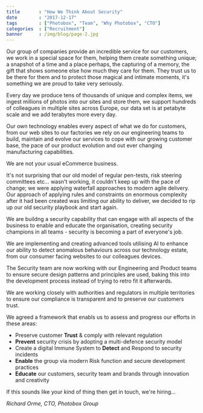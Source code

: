 ```yaml
---
title       : "How We Think About Security"
date        : "2017-12-17"
tags        : ["Photobox", "Team", "Why Photobox", "CTO"]
categories  : ["Recruitment"]
banner      : /img/blog/page-2.jpg
---
```


Our group of companies provide an incredible service for our customers, we work in a special space for them, helping them create something unique; a snapshot of a time and a place perhaps, the capturing of a memory, the gift that shows someone else how much they care for them. They trust us to be there for them and to protect those magical and intimate moments, it's something we are proud to take very seriously.

Every day we produce tens of thousands of unique and complex items, we ingest millions of photos into our sites and store them, we support hundreds of colleagues in multiple sites across Europe, our data set is at petabyte scale and we add terabytes more every day.

Our own technology enables every aspect of what we do for customers, from our web sites to our factories we rely on our engineering teams to build, maintain and evolve our services to cope with our growing customer base, the pace of our product evolution and out ever changing manufacturing capabilities.

We are not your usual eCommerce business.

It's not surprising that our old model of regular pen-tests, risk steering committees etc... wasn't working, it couldn't keep up with the pace of change; we were applying waterfall approaches to modern agile delivery. Our approach of applying rules and constraints on enormous complexity after it had been created was limiting our ability to deliver, we decided to rip up our old security playbook and start again.

We are buildng a security capability that can engage with all aspects of the business to enable and educate the organisation, creating security champions in all teams - security is becoming a part of everyone's job.

We are implementing and creating advanced tools utilising AI to enhance our ability to detect anomalous behaviours across our technology estate, from our consumer facing websites to our colleagues devices.

The Security team are now working with our Engineering and Product teams to ensure secure design patterns and principles are used, baking this into the development process instead of trying to retro fit it afterwards.

We are working closely with authorities and regulators in multiple territories to ensure our compliance is transparent and to preserve our customers trust.

We agreed a framework that enabls us to assess and progress our efforts in these areas:

  - Preserve customer **Trust** & comply with relevant regulation 
  - **Prevent** security crisis by adopting a multi-defence security model 
  - Create a digital Immune System to **Detect** and Respond to security incidents
  - **Enable** the group via modern Risk function and secure development practices
  - **Educate** our customers, security team and brands through innovation and creativity
  
 If this sounds like your kind of thing then get in touch, we're hiring...

*Richard Orme, CTO, Photobox Group*
